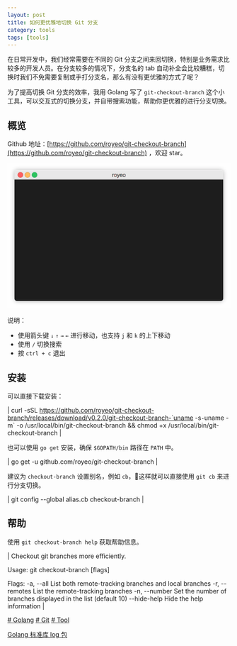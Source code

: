 ```yaml
---
layout: post
title: 如何更优雅地切换 Git 分支
category: tools
tags: [tools]
---
```


在日常开发中，我们经常需要在不同的 Git 分支之间来回切换，特别是业务需求比较多的开发人员。在分支较多的情况下，分支名的 tab 自动补全会比较糟糕，切换时我们不免需要复制或手打分支名，那么有没有更优雅的方式了呢？

<a id="more"></a>

为了提高切换 Git 分支的效率，我用 Golang 写了 `git-checkout-branch` 这个小工具，可以交互式的切换分支，并自带搜索功能，帮助你更优雅的进行分支切换。

## 概览

Github 地址：[https://github.com/royeo/git-checkout-branch](https://github.com/royeo/git-checkout-branch) ，欢迎 star。

![](https://raw.githubusercontent.com/royeo/static/master/gif/git-checkout-branch.gif)

说明：

*   使用箭头键 `↓` `↑` `→` `←` 进行移动，也支持 `j` 和 `k` 的上下移动
*   使用 `/` 切换搜索
*   按 `ctrl + c` 退出

## 安装

可以直接下载安装：

| curl -sSL https://github.com/royeo/git-checkout-branch/releases/download/v0.2.0/git-checkout-branch-`uname -s`-`uname -m` -o /usr/local/bin/git-checkout-branch && chmod +x /usr/local/bin/git-checkout-branch |

也可以使用 `go get` 安装，确保 `$GOPATH/bin` 路径在 `PATH` 中。

| go get -u github.com/royeo/git-checkout-branch |

建议为 `checkout-branch` 设置别名，例如 `cb`，这样就可以直接使用 `git cb` 来进行分支切换。

| git config --global alias.cb checkout-branch |

## 帮助

使用 `git checkout-branch help` 获取帮助信息。

| Checkout git branches more efficiently.

Usage:
 git checkout-branch [flags]

Flags:
 -a, --all          List both remote-tracking branches and local branches
 -r, --remotes      List the remote-tracking branches
 -n, --number       Set the number of branches displayed in the list (default 10)
 --hide-help    Hide the help information |

 [# Golang](../tags/Golang/) [# Git](../tags/Git/) [# Tool](../tags/Tool/)

 [Golang 标准库 log 包](../2019/01/18/golang-standard-library-log/ "Golang 标准库 log 包")

